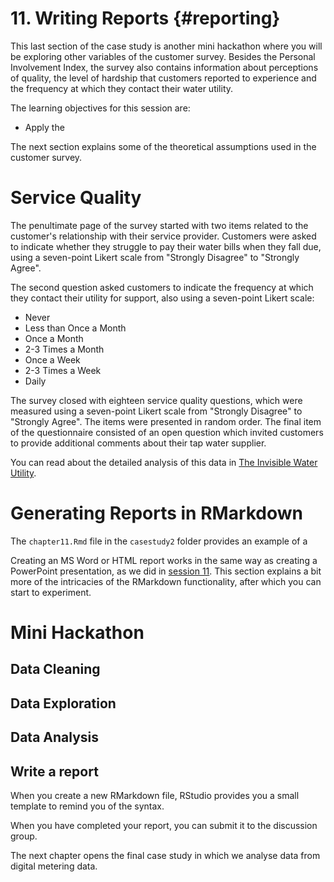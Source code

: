 # 11. Writing Reports {#reporting}

This last section of the case study is another mini hackathon where you will be exploring other variables of the customer survey. Besides the Personal Involvement Index, the survey also contains information about perceptions of quality, the level of hardship that customers reported to experience and the frequency at which they contact their water utility.

The learning objectives for this session are:
- Apply the 

The next section explains some of the theoretical assumptions used in the customer survey. 

# Service Quality
The penultimate page of the survey started with two items related to the customer's relationship with their service provider. Customers were asked to indicate whether they struggle to pay their water bills when they fall due, using a seven-point Likert scale from "Strongly Disagree" to "Strongly Agree". 

The second question asked customers to indicate the frequency at which they contact their utility for support, also using a seven-point Likert scale: 
* Never
* Less than Once a Month
* Once a Month
* 2-3 Times a Month
* Once a Week
* 2-3 Times a Week
* Daily


The survey closed with eighteen service quality questions, which were measured using a seven-point Likert scale from "Strongly Disagree" to "Strongly Agree". The items were presented in random order. The final item of the questionnaire consisted of an open question which invited customers to provide additional comments about their tap water supplier.


You can read about the detailed analysis of this data in [The Invisible Water Utility](http://hdl.handle.net/1959.9/561679).

# Generating Reports in RMarkdown
The `chapter11.Rmd` file in the `casestudy2` folder provides an example of a 

Creating an MS Word or HTML report works in the same way as creating a PowerPoint presentation, as we did in [session 11](#dataproducts). This section explains a bit more of the intricacies of the RMarkdown functionality, after which you can start to experiment.



# Mini Hackathon

## Data Cleaning

## Data Exploration

## Data Analysis

## Write a report


When you create a new RMarkdown file, RStudio provides you a small template to remind you of the syntax.

When you have completed your report, you can submit it to the discussion group.



The next chapter opens the final case study in which we analyse data from digital metering data.



